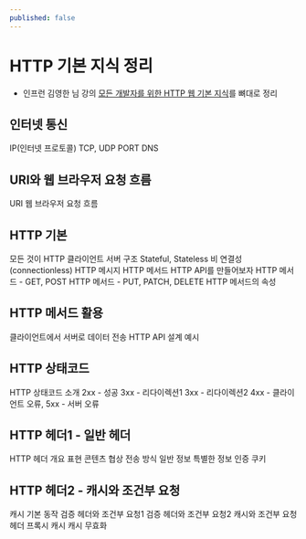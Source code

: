 ```yaml
---
published: false
---
```


# HTTP 기본 지식 정리
- 인프런 김영한 님 강의 [모든 개발자를 위한 HTTP 웹 기본 지식](https://www.inflearn.com/course/http-%EC%9B%B9-%EB%84%A4%ED%8A%B8%EC%9B%8C%ED%81%AC/)를 뼈대로 정리

## 인터넷 통신
IP(인터넷 프로토콜)
TCP, UDP
PORT
DNS

## URI와 웹 브라우저 요청 흐름
URI
웹 브라우저 요청 흐름

## HTTP 기본
모든 것이 HTTP
클라이언트 서버 구조
Stateful, Stateless
비 연결성(connectionless)
HTTP 메시지
HTTP 메서드
HTTP API를 만들어보자
HTTP 메서드 - GET, POST
HTTP 메서드 - PUT, PATCH, DELETE
HTTP 메서드의 속성

## HTTP 메서드 활용
클라이언트에서 서버로 데이터 전송
HTTP API 설계 예시

## HTTP 상태코드
HTTP 상태코드 소개
2xx - 성공
3xx - 리다이렉션1
3xx - 리다이렉션2
4xx - 클라이언트 오류, 5xx - 서버 오류

## HTTP 헤더1 - 일반 헤더
HTTP 헤더 개요
표현
콘텐츠 협상
전송 방식
일반 정보
특별한 정보
인증
쿠키

## HTTP 헤더2 - 캐시와 조건부 요청
캐시 기본 동작
검증 헤더와 조건부 요청1
검증 헤더와 조건부 요청2
캐시와 조건부 요청 헤더
프록시 캐시
캐시 무효화
